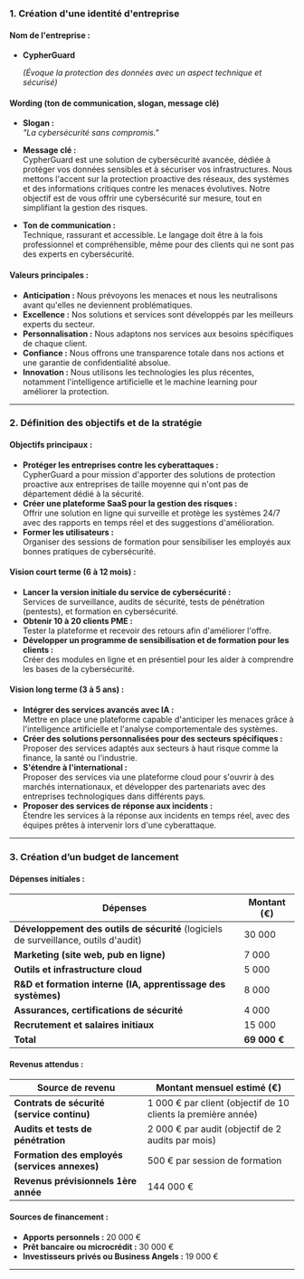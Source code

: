 ### 1. **Création d'une identité d'entreprise**

#### **Nom de l'entreprise :**
- **CypherGuard**

  *(Évoque la protection des données avec un aspect technique et sécurisé)*

#### **Wording (ton de communication, slogan, message clé)**

- **Slogan :**  
  *"La cybersécurité sans compromis."*

- **Message clé :**  
  CypherGuard est une solution de cybersécurité avancée, dédiée à protéger vos données sensibles et à sécuriser vos infrastructures. Nous mettons l'accent sur la protection proactive des réseaux, des systèmes et des informations critiques contre les menaces évolutives. Notre objectif est de vous offrir une cybersécurité sur mesure, tout en simplifiant la gestion des risques.

- **Ton de communication :**  
  Technique, rassurant et accessible. Le langage doit être à la fois professionnel et compréhensible, même pour des clients qui ne sont pas des experts en cybersécurité.

#### **Valeurs principales :**
- **Anticipation :** Nous prévoyons les menaces et nous les neutralisons avant qu'elles ne deviennent problématiques.
- **Excellence :** Nos solutions et services sont développés par les meilleurs experts du secteur.
- **Personnalisation :** Nous adaptons nos services aux besoins spécifiques de chaque client.
- **Confiance :** Nous offrons une transparence totale dans nos actions et une garantie de confidentialité absolue.
- **Innovation :** Nous utilisons les technologies les plus récentes, notamment l'intelligence artificielle et le machine learning pour améliorer la protection.

---

### 2. **Définition des objectifs et de la stratégie**

#### **Objectifs principaux :**
- **Protéger les entreprises contre les cyberattaques :**  
  CypherGuard a pour mission d'apporter des solutions de protection proactive aux entreprises de taille moyenne qui n'ont pas de département dédié à la sécurité.
- **Créer une plateforme SaaS pour la gestion des risques :**  
  Offrir une solution en ligne qui surveille et protège les systèmes 24/7 avec des rapports en temps réel et des suggestions d'amélioration.
- **Former les utilisateurs :**  
  Organiser des sessions de formation pour sensibiliser les employés aux bonnes pratiques de cybersécurité.

#### **Vision court terme (6 à 12 mois) :**
- **Lancer la version initiale du service de cybersécurité :**  
  Services de surveillance, audits de sécurité, tests de pénétration (pentests), et formation en cybersécurité.
- **Obtenir 10 à 20 clients PME :**  
  Tester la plateforme et recevoir des retours afin d'améliorer l'offre.
- **Développer un programme de sensibilisation et de formation pour les clients :**  
  Créer des modules en ligne et en présentiel pour les aider à comprendre les bases de la cybersécurité.

#### **Vision long terme (3 à 5 ans) :**
- **Intégrer des services avancés avec IA :**  
  Mettre en place une plateforme capable d'anticiper les menaces grâce à l'intelligence artificielle et l'analyse comportementale des systèmes.
- **Créer des solutions personnalisées pour des secteurs spécifiques :**  
  Proposer des services adaptés aux secteurs à haut risque comme la finance, la santé ou l'industrie.
- **S'étendre à l'international :**  
  Proposer des services via une plateforme cloud pour s'ouvrir à des marchés internationaux, et développer des partenariats avec des entreprises technologiques dans différents pays.
- **Proposer des services de réponse aux incidents :**  
  Étendre les services à la réponse aux incidents en temps réel, avec des équipes prêtes à intervenir lors d'une cyberattaque.

---

### 3. **Création d’un budget de lancement**

#### **Dépenses initiales :**

| **Dépenses**                             | **Montant (€)** |
|------------------------------------------|-----------------|
| **Développement des outils de sécurité** (logiciels de surveillance, outils d'audit) | 30 000 |
| **Marketing (site web, pub en ligne)**   | 7 000           |
| **Outils et infrastructure cloud**       | 5 000           |
| **R&D et formation interne (IA, apprentissage des systèmes)** | 8 000           |
| **Assurances, certifications de sécurité** | 4 000         |
| **Recrutement et salaires initiaux**     | 15 000          |
| **Total**                                | **69 000 €**    |

#### **Revenus attendus :**

| **Source de revenu** | **Montant mensuel estimé (€)** |
|----------------------|-------------------------------|
| **Contrats de sécurité (service continu)** | 1 000 € par client (objectif de 10 clients la première année) |
| **Audits et tests de pénétration** | 2 000 € par audit (objectif de 2 audits par mois) |
| **Formation des employés (services annexes)** | 500 € par session de formation |
| **Revenus prévisionnels 1ère année** | 144 000 € |

#### **Sources de financement :**
- **Apports personnels :** 20 000 €
- **Prêt bancaire ou microcrédit :** 30 000 €
- **Investisseurs privés ou Business Angels :** 19 000 €

---
